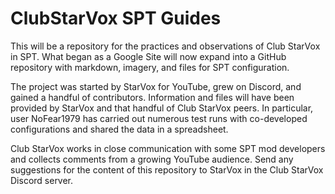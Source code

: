 # ClubStarVox SPT Guides
This will be a repository for the practices and observations of Club StarVox in SPT.
What began as a Google Site will now expand into a GitHub repository with markdown, imagery, and files for SPT configuration.

The project was started by StarVox for YouTube, grew on Discord, and gained a handful of contributors.
Information and files will have been provided by StarVox and that handful of Club StarVox peers. 
In particular, user NoFear1979 has carried out numerous test runs with co-developed configurations and shared the data in a spreadsheet.

Club StarVox works in close communication with some SPT mod developers and collects comments from a growing YouTube audience.
Send any suggestions for the content of this repository to StarVox in the Club StarVox Discord server.
